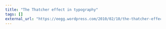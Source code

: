 ```yaml
---
title: "The Thatcher effect in typography"
tags: []
external_url: "https://eegg.wordpress.com/2010/02/10/the-thatcher-effect-in-typography/"
---
```



